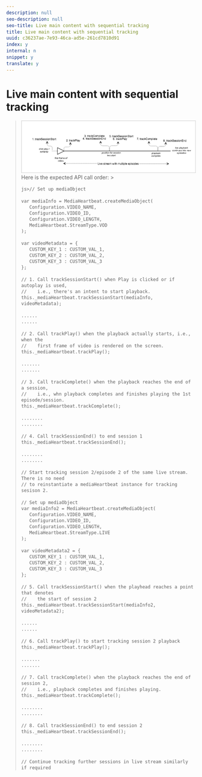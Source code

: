 ```yaml
---
description: null
seo-description: null
seo-title: Live main content with sequential tracking
title: Live main content with sequential tracking
uuid: c36237ae-7e93-46ca-ad5e-261cd7810d91
index: y
internal: n
snippet: y
translate: y
---
```


# Live main content with sequential tracking


><a id="fig_65D741D8180845E3BD58C248DD5083C6"></a> ![](graphics/js-live-noads-multiplesessions.png) 
>Here is the expected API call order: >
>```
>js>// Set up mediaObject 
> 
>var mediaInfo = MediaHeartbeat.createMediaObject( 
>    Configuration.VIDEO_NAME,  
>    Configuration.VIDEO_ID,  
>    Configuration.VIDEO_LENGTH,  
>    MediaHeartbeat.StreamType.VOD 
>); 
> 
>var videoMetadata = { 
>    CUSTOM_KEY_1 : CUSTOM_VAL_1,  
>    CUSTOM_KEY_2 : CUSTOM_VAL_2,  
>    CUSTOM_KEY_3 : CUSTOM_VAL_3 
>}; 
> 
>// 1. Call trackSessionStart() when Play is clicked or if autoplay is used,  
>//    i.e., there's an intent to start playback. 
>this._mediaHeartbeat.trackSessionStart(mediaInfo, videoMetadata); 
> 
>...... 
>...... 
> 
>// 2. Call trackPlay() when the playback actually starts, i.e., when the  
>//    first frame of video is rendered on the screen. 
>this._mediaHeartbeat.trackPlay(); 
> 
>....... 
>....... 
> 
>// 3. Call trackComplete() when the playback reaches the end of a session,  
>//    i.e., whn playback completes and finishes playing the 1st episode/session. 
>this._mediaHeartbeat.trackComplete(); 
> 
>........ 
>........ 
> 
>// 4. Call trackSessionEnd() to end session 1 
>this._mediaHeartbeat.trackSessionEnd(); 
> 
>........ 
>........ 
> 
>// Start tracking session 2/episode 2 of the same live stream. There is no need  
>// to reinstantiate a mediaHeartbeat instance for tracking sesison 2. 
> 
>// Set up mediaObject 
>var mediaInfo2 = MediaHeartbeat.createMediaObject( 
>    Configuration.VIDEO_NAME,  
>    Configuration.VIDEO_ID,  
>    Configuration.VIDEO_LENGTH,  
>    MediaHeartbeat.StreamType.LIVE 
>); 
> 
>var videoMetadata2 = { 
>    CUSTOM_KEY_1 : CUSTOM_VAL_1,  
>    CUSTOM_KEY_2 : CUSTOM_VAL_2,  
>    CUSTOM_KEY_3 : CUSTOM_VAL_3 
>}; 
> 
>// 5. Call trackSessionStart() when the playhead reaches a point that denotes  
>//    the start of session 2 
>this._mediaHeartbeat.trackSessionStart(mediaInfo2, videoMetadata2); 
> 
>...... 
>...... 
> 
>// 6. Call trackPlay() to start tracking session 2 playback 
>this._mediaHeartbeat.trackPlay(); 
> 
>....... 
>....... 
> 
>// 7. Call trackComplete() when the playback reaches the end of session 2,  
>//    i.e., playback completes and finishes playing. 
>this._mediaHeartbeat.trackComplete(); 
> 
>........ 
>........ 
> 
>// 8. Call trackSessionEnd() to end session 2 
>this._mediaHeartbeat.trackSessionEnd(); 
> 
>........ 
>........ 
> 
>// Continue tracking further sessions in live stream similarly if required 
>
>```

